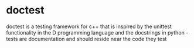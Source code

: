 doctest
=======

doctest is a testing framework for c++ that is inspired by the unittest functionality in the D programming language and the docstrings in python - tests are documentation and should reside near the code they test
